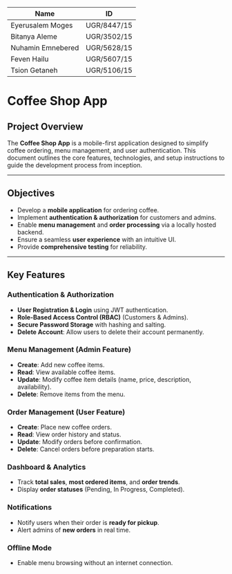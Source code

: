 |Name| ID |
| -------- | -------- |
| Eyerusalem Moges |  UGR/8447/15 | 
| Bitanya Aleme| UGR/3502/15 | 
| Nuhamin Emnebered | UGR/5628/15 |
|Feven Hailu | UGR/5607/15
|Tsion Getaneh | UGR/5106/15 |

#  Coffee Shop App

##  Project Overview
The **Coffee Shop App** is a mobile-first application designed to simplify coffee ordering, menu management, and user authentication. This document outlines the core features, technologies, and setup instructions to guide the development process from inception.

---

## Objectives
- Develop a **mobile application** for ordering coffee.
- Implement **authentication & authorization** for customers and admins.
- Enable **menu management** and **order processing** via a locally hosted backend.
- Ensure a seamless **user experience** with an intuitive UI.
- Provide **comprehensive testing** for reliability.

---

##  Key Features
###  Authentication & Authorization
- **User Registration & Login** using JWT authentication.
- **Role-Based Access Control (RBAC)** (Customers & Admins).
- **Secure Password Storage** with hashing and salting.
- **Delete Account**: Allow users to delete their account permanently.

###  Menu Management (Admin Feature)
- **Create**: Add new coffee items.
- **Read**: View available coffee items.
- **Update**: Modify coffee item details (name, price, description, availability).
- **Delete**: Remove items from the menu.

###  Order Management (User Feature)
- **Create**: Place new coffee orders.
- **Read**: View order history and status.
- **Update**: Modify orders before confirmation.
- **Delete**: Cancel orders before preparation starts.

###  Dashboard & Analytics
- Track **total sales**, **most ordered items**, and **order trends**.
- Display **order statuses** (Pending, In Progress, Completed).

###  Notifications
- Notify users when their order is **ready for pickup**.
- Alert admins of **new orders** in real time.


###  Offline Mode
- Enable menu browsing without an internet connection.








